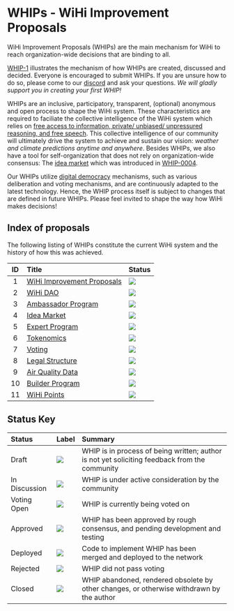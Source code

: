 # WHIPs - WiHi Improvement Proposals

WiHi Improvement Proposals (WHIPs) are the main mechanism for WiHi to reach organization-wide decisions that are binding to all.

[WHIP-1](https://github.com/wihi-labs/WHIP/blob/main/0001-wihi-improvement-proposals.md) illustrates the mechanism of how WHIPs are created, discussed and decided. Everyone is encouraged to submit WHIPs. If you are unsure how to do so, please come to our [discord](https://discord.gg/wihi) and ask your questions. 
*We will gladly support you in creating your first WHIP!*

WHIPs are an inclusive, participatory, transparent, (optional) anonymous and open process to shape the WiHi system. These characteristics are required to faciliate the collective intelligence of the WiHi system which relies on [free access to information, private/ unbiased/ unpressured reasoning, and free speech](https://medium.com/coinmonks/complex-systems-part-2-managing-complexity-with-bottom-up-solutions-9d6fadd88cc4). This collective intelligence of our community will ultimately drive the system to achieve and sustain our vision: *weather and climate predictions anytime and anywhere*.
Besides WHIPs, we also have a tool for self-organization that does not rely on organization-wide consensus: The [idea market](https://docs.google.com/spreadsheets/d/1wuGzScmRl3CWYeUNiC2YelkmWRnv-Lz1XqUjKBnyoY0/edit?usp=sharing) which was introduced in [WHIP-0004](https://github.com/wihi-labs/WHIP/blob/main/0004-idea-market.md).

Our WHIPs utilize [digital democracy](https://www.sciencedirect.com/science/article/pii/S1877750323001217) mechanisms, such as various deliberation and voting mechanisms, and are continuously adapted to the latest technology.
Hence, the WHIP process itself is subject to changes that are defined in future WHIPs. Please feel invited to shape the way how WiHi makes decisions!


## Index of proposals

The following listing of WHIPs constitute the current WiHi system and the history of how this was achieved.

<!-- prettier-ignore -->
| ID | Title | Status |
| :---: | :--- | :-- |
| 1 | [WiHi Improvement Proposals](0001-wihi-improvement-proposals.md) | <img src="https://img.shields.io/badge/Status-In%20Discussion-orange"></img>   |
| 2 | [WiHi DAO](0002-wihi-dao/main.md) | <img src="https://img.shields.io/badge/Status-In%20Discussion-orange"></img>   |
| 3 | [Ambassador Program](0003-ambassador-program.md) | <img src="https://img.shields.io/badge/Status-In%20Discussion-orange"></img>  |
| 4 | [Idea Market](0004-idea-market.md) | <img src="https://img.shields.io/badge/Status-In%20Discussion-orange"></img>   |
| 5 | [Expert Program](0005-expert-program.md) | <img src="https://img.shields.io/badge/Status-In%20Discussion-orange"></img>   |
| 6 | [Tokenomics](0006-tokenomics/main.md) | <img src="https://img.shields.io/badge/Status-In%20Discussion-orange"></img> |
| 7 | [Voting](0007-voting/main.md) | <img src="https://img.shields.io/badge/Status-In%20Discussion-orange"></img> |
| 8 | [Legal Structure](0008-legal-structure/main.md) | <img src="https://img.shields.io/badge/Status-Draft-yellow"></img> |
| 9 | [Air Quality Data](0009-air-quality-data.md) | <img src="https://img.shields.io/badge/Status-Draft-yellow"></img> |
| 10 | [Builder Program](0010-builder-program.md) | <img src="https://img.shields.io/badge/Status-Draft-yellow"></img> |
| 11 | [WiHi Points](0011-WIPO.md) | <img src="https://img.shields.io/badge/Status-Draft-yellow"></img> |

## Status Key

| Status        | Label                                                                          | Summary                                                                                               |
| :------------ | :--------------------------------------------------------------------------- | :---------------------------------------------------------------------------------------------------- |
| Draft         | <img src="https://img.shields.io/badge/Status-Draft-yellow"></img>           | WHIP is in process of being written; author is not yet soliciting feedback from the community |
| In Discussion | <img src="https://img.shields.io/badge/Status-In%20Discussion-orange"></img> | WHIP is under active consideration by the community                                                    |
| Voting Open   | <img src="https://img.shields.io/badge/Status-Voting_Open-cyan"></img>       | WHIP is currently being voted on
| Approved      | <img src="https://img.shields.io/badge/Status-Approved-green"></img>         | WHIP has been approved by rough consensus, and pending development and testing                         |
| Deployed      | <img src="https://img.shields.io/badge/Status-Deployed-blue"></img>          | Code to implement WHIP has been merged and deployed to the network                                     |
| Rejected      | <img src="https://img.shields.io/badge/Status-Rejected-red"></img>           | WHIP did not pass voting                                                                               |
| Closed        | <img src="https://img.shields.io/badge/Status-Closed-lightgrey"></img>       | WHIP abandoned, rendered obsolete by other changes, or otherwise withdrawn by the author               |
